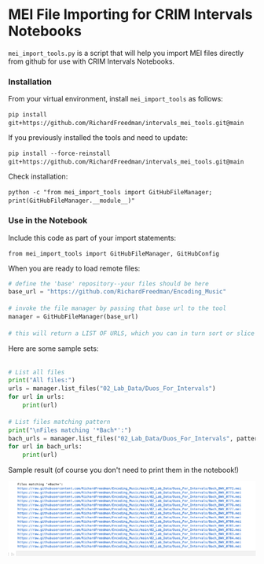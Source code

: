 # MEI File Importing for CRIM Intervals Notebooks

`mei_import_tools.py` is a script that will help you import MEI files directly from github for use with CRIM Intervals Notebooks.

### Installation

From your virtual environment, install `mei_import_tools` as follows:

`pip install git+https://github.com/RichardFreedman/intervals_mei_tools.git@main`

If you previously installed the tools and need to update:

`pip install --force-reinstall git+https://github.com/RichardFreedman/intervals_mei_tools.git@main`

Check installation:

`python -c "from mei_import_tools import GitHubFileManager; print(GitHubFileManager.__module__)"`


### Use in the Notebook

Include this code as part of your import statements:

`from mei_import_tools import GitHubFileManager, GitHubConfig`

When you are ready to load remote files:  

```python
# define the 'base' repository--your files should be here
base_url = "https://github.com/RichardFreedman/Encoding_Music"

# invoke the file manager by passing that base url to the tool
manager = GitHubFileManager(base_url)

# this will return a LIST OF URLS, which you can in turn sort or slice to find the ones you need
```

Here are some sample sets:

```python

# List all files
print("All files:")
urls = manager.list_files("02_Lab_Data/Duos_For_Intervals")
for url in urls:
    print(url)

# List files matching pattern
print("\nFiles matching '*Bach*':")
bach_urls = manager.list_files("02_Lab_Data/Duos_For_Intervals", patterns=['*Bach*'])
for url in bach_urls:
    print(url)
```
Sample result (of course you don't need to print them in the notebook!)

![alt text](screenshot_3892.png)